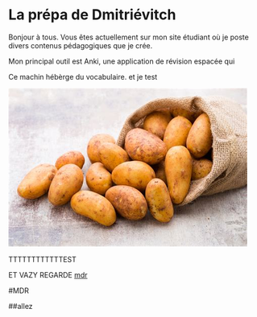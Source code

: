 # La prépa de Dmitriévitch

Bonjour à tous. Vous êtes actuellement sur mon site étudiant où je poste divers contenus pédagogiques que je crée.

Mon principal outil est Anki, une application de révision espacée qui

Ce machin hébèrge du vocabulaire.
et je test

![test](patate.jpg)

TTTTTTTTTTTTEST

ET VAZY REGARDE [mdr](test.md)


#MDR

##allez
